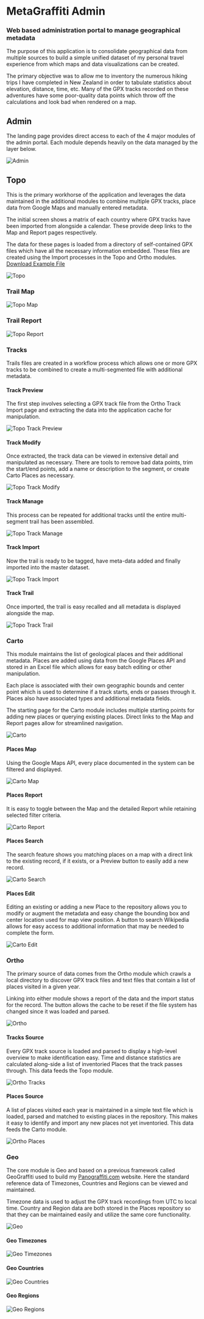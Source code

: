 # MetaGraffiti Admin

### Web based administration portal to manage geographical metadata

The purpose of this application is to consolidate geographical data from multiple sources to build a simple unified dataset of my personal travel experience from which maps and data visualizations can be created.

The primary objective was to allow me to inventory the numerous hiking trips I have completed in New Zealand in order to tabulate statistics about elevation, distance, time, etc.  Many of the GPX tracks recorded on these adventures have some poor-quality data points which throw off the calculations and look bad when rendered on a map.

## Admin

The landing page provides direct access to each of the 4 major modules of the admin portal.  Each module depends heavily on the data managed by the layer below.

![Admin](https://raw.githubusercontent.com/DesignedSimplicity/MetaGraffiti/master/Documentation/Admin/Admin.png?raw=true)

## Topo

This is the primary workhorse of the application and leverages the data maintained in the additional modules to combine multiple GPX tracks, place data from Google Maps and manually entered metadata.

The initial screen shows a matrix of each country where GPX tracks have been imported from alongside a calendar.  These provide deep links to the Map and Report pages respectively.  

The data for these pages is loaded from a directory of self-contained GPX files which have all the necessary information embedded.  These files are created using the Import processes in the Topo and Ortho modules.  [Download Example File](https://raw.githubusercontent.com/DesignedSimplicity/MetaGraffiti/master/Documentation/Admin/Trail.gpx?raw=true)

![Topo](https://raw.githubusercontent.com/DesignedSimplicity/MetaGraffiti/master/Documentation/Admin/Topo.png?raw=true)

### Trail Map
![Topo Map](https://raw.githubusercontent.com/DesignedSimplicity/MetaGraffiti/master/Documentation/Admin/Topo-Map.png?raw=true)

### Trail Report
![Topo Report](https://raw.githubusercontent.com/DesignedSimplicity/MetaGraffiti/master/Documentation/Admin/Topo-Report.png?raw=true)

### Tracks

Trails files are created in a workflow process which allows one or more GPX tracks to be combined to create a multi-segmented file with additional metadata.

#### Track Preview
The first step involves selecting a GPX track file from the Ortho Track Import page and extracting the data into the application cache for manipulation.

![Topo Track Preview](https://raw.githubusercontent.com/DesignedSimplicity/MetaGraffiti/master/Documentation/Admin/Topo-Track-Preview.png?raw=true)

#### Track Modify
Once extracted, the track data can be viewed in extensive detail and manipulated as necessary.  There are tools to remove bad data points, trim the start/end points, add a name or description to the segment, or create Carto Places as necessary.

![Topo Track Modify](https://raw.githubusercontent.com/DesignedSimplicity/MetaGraffiti/master/Documentation/Admin/Topo-Track-Modify.png?raw=true)

#### Track Manage
This process can be repeated for additional tracks until the entire multi-segment trail has been assembled.

![Topo Track Manage](https://raw.githubusercontent.com/DesignedSimplicity/MetaGraffiti/master/Documentation/Admin/Topo-Track-Manage.png?raw=true)

#### Track Import
Now the trail is ready to be tagged, have meta-data added and finally imported into the master dataset.

![Topo Track Import](https://raw.githubusercontent.com/DesignedSimplicity/MetaGraffiti/master/Documentation/Admin/Topo-Track-Import.png?raw=true)

#### Track Trail
Once imported, the trail is easy recalled and all metadata is displayed alongside the map.

![Topo Track Trail](https://raw.githubusercontent.com/DesignedSimplicity/MetaGraffiti/master/Documentation/Admin/Topo-Track-Trail.png?raw=true)

### Carto

This module maintains the list of geological places and their additional metadata.  Places are added using data from the Google Places API and stored in an Excel file which allows for easy batch editing or other manipulation.

Each place is associated with their own geographic bounds and center point which is used to determine if a track starts, ends or passes through it.  Places also have associated types and additional metadata fields.

The starting page for the Carto module includes multiple starting points for adding new places or querying existing places.  Direct links to the Map and Report pages allow for streamlined navigation.

![Carto](https://raw.githubusercontent.com/DesignedSimplicity/MetaGraffiti/master/Documentation/Admin/Carto.png?raw=true)

#### Places Map

Using the Google Maps API, every place documented in the system can be filtered and displayed.

![Carto Map](https://raw.githubusercontent.com/DesignedSimplicity/MetaGraffiti/master/Documentation/Admin/Carto-Map.png?raw=true)

#### Places Report

It is easy to toggle between the Map and the detailed Report while retaining selected filter criteria.

![Carto Report](https://raw.githubusercontent.com/DesignedSimplicity/MetaGraffiti/master/Documentation/Admin/Carto-Report.png?raw=true)

#### Places Search

The search feature shows you matching places on a map with a direct link to the existing record, if it exists, or a Preview button to easily add a new record.

![Carto Search](https://raw.githubusercontent.com/DesignedSimplicity/MetaGraffiti/master/Documentation/Admin/Carto-Search.png?raw=true)

#### Places Edit

Editing an existing or adding a new Place to the repository allows you to modify or augment the metadata and easy change the bounding box and center location used for map view position.  A button to search Wikipedia allows for easy access to additional information that may be needed to complete the form.

![Carto Edit](https://raw.githubusercontent.com/DesignedSimplicity/MetaGraffiti/master/Documentation/Admin/Carto-Edit.png?raw=true)

### Ortho

The primary source of data comes from the Ortho module which crawls a local directory to discover GPX track files and text files that contain a list of places visited in a given year.

Linking into either module shows a report of the data and the import status for the record.  The button allows the cache to be reset if the file system has changed since it was loaded and parsed.

![Ortho](https://raw.githubusercontent.com/DesignedSimplicity/MetaGraffiti/master/Documentation/Admin/Ortho.png?raw=true)

#### Tracks Source

Every GPX track source is loaded and parsed to display a high-level overview to make identification easy.  Time and distance statistics are calculated along-side a list of inventoried Places that the track passes through.  This data feeds the Topo module.

![Ortho Tracks](https://raw.githubusercontent.com/DesignedSimplicity/MetaGraffiti/master/Documentation/Admin/Ortho-Tracks.png?raw=true)

#### Places Source

A list of places visited each year is maintained in a simple text file which is loaded, parsed and matched to existing places in the repository.  This makes it easy to identify and import any new places not yet inventoried. This data feeds the Carto module.

![Ortho Places](https://raw.githubusercontent.com/DesignedSimplicity/MetaGraffiti/master/Documentation/Admin/Ortho-Places.png?raw=true)

### Geo

The core module is Geo and based on a previous framework called GeoGraffiti used to build my [Panograffiti.com](https://panograffiti.com) website.  Here the standard reference data of Timezones, Countries and Regions can be viewed and maintained.

Timezone data is used to adjust the GPX track recordings from UTC to local time.  Country and Region data are both stored in the Places repository so that they can be maintained easily and utilize the same core functionality.

![Geo](https://raw.githubusercontent.com/DesignedSimplicity/MetaGraffiti/master/Documentation/Admin/Geo.png?raw=true)

#### Geo Timezones

![Geo Timezones](https://raw.githubusercontent.com/DesignedSimplicity/MetaGraffiti/master/Documentation/Admin/Geo-Timezones.png?raw=true)

#### Geo Countries

![Geo Countries](https://raw.githubusercontent.com/DesignedSimplicity/MetaGraffiti/master/Documentation/Admin/Geo-Countries.png?raw=true)

#### Geo Regions
![Geo Regions](https://raw.githubusercontent.com/DesignedSimplicity/MetaGraffiti/master/Documentation/Admin/Geo-Regions.png?raw=true)
